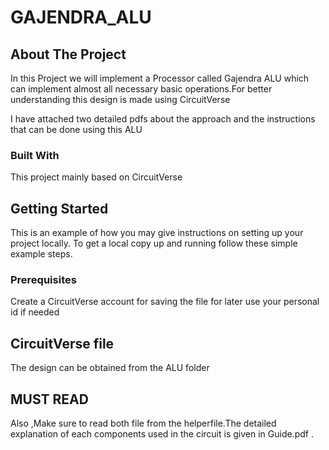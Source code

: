 # GAJENDRA_ALU
<!-- ABOUT THE PROJECT -->
## About The Project



In this Project we will implement a Processor called Gajendra ALU which can implement almost all necessary basic operations.For better understanding this design is made using CircuitVerse

I have attached two detailed pdfs about the approach and the instructions that can be done using this ALU



### Built With

This project mainly based on CircuitVerse



<!-- GETTING STARTED -->
## Getting Started

This is an example of how you may give instructions on setting up your project locally.
To get a local copy up and running follow these simple example steps.

### Prerequisites

Create a CircuitVerse account for saving the file for later use your personal id if needed

<!-- MUST READ -->
## CircuitVerse file

The design can be obtained from the ALU folder


## MUST READ

Also ,Make sure to read both file from the helperfile.The detailed explanation of each components used in the circuit is given in Guide.pdf .

